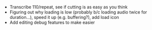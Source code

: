 * Transcribe 110/repeat, see if cutting is as easy as you think
* Figuring out why loading is low (probably b/c loading audio twice for duration...), speed it up (e.g. buffering?), add load icon
* Add editing debug features to make easier